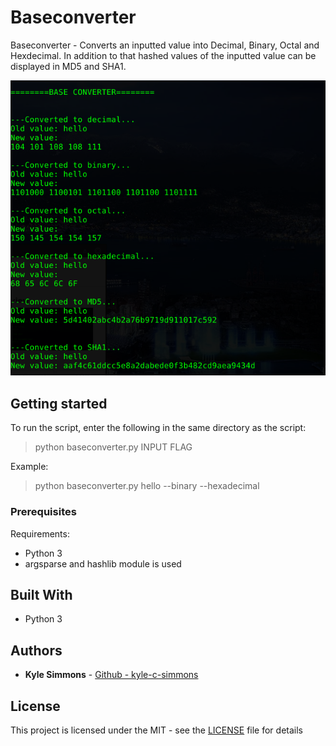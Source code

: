 # Baseconverter

Baseconverter - Converts an inputted value into Decimal, Binary, Octal and Hexdecimal. In addition to that hashed values of the inputted value can be displayed in MD5 and SHA1.

![alt baseconverter-image](https://github.com/kyle-c-simmons/baseconverter/blob/master/baseconverter.png)

## Getting started

To run the script, enter the following in the same directory as the script:

> python baseconverter.py INPUT FLAG

Example:
> python baseconverter.py hello --binary --hexadecimal

### Prerequisites

Requirements:
* Python 3
* argsparse and hashlib module is used

## Built With

* Python 3

## Authors

* **Kyle Simmons** - [Github - kyle-c-simmons](https://github.com/kyle-c-simmons/)


## License

This project is licensed under the MIT - see the [LICENSE](LICENSE) file for details                  
